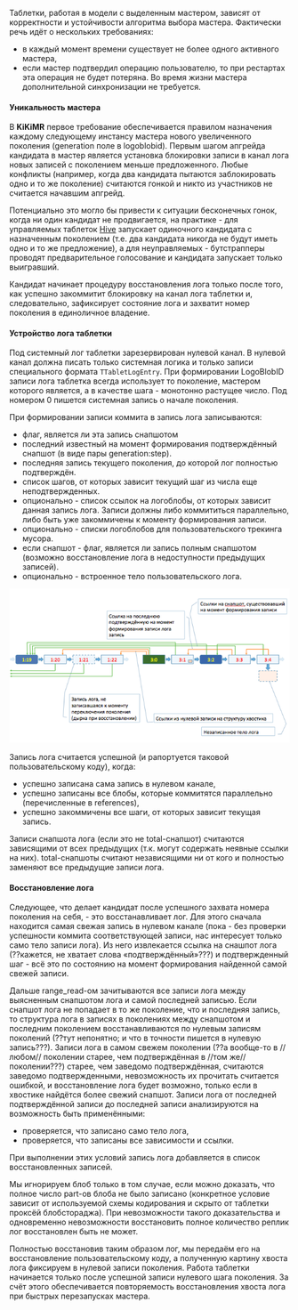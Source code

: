 Таблетки, работая в модели с выделенным мастером, зависят от корректности и устойчивости алгоритма выбора мастера. Фактически речь идёт о нескольких требованиях:

  * в каждый момент времени существует не более одного активного мастера,
  * если мастер подтвердил операцию пользователю, то при рестартах эта операция не будет потеряна.
Во время жизни мастера дополнительной синхронизации не требуется.

#### Уникальность мастера 
В **KiKiMR** первое требование обеспечивается правилом назначения каждому следующему инстансу мастера нового увеличенного поколения (generation поле в logoblobid). Первым шагом апгрейда кандидата в мастер является установка блокировки записи в канал лога новых записей с поколением меньше предложенного. Любые конфликты (например, когда два кандидата пытаются заблокировать одно и то же поколение) считаются гонкой и никто из участников не считается начавшим апгрейд.

Потенциально это могло бы привести к ситуации бесконечных гонок, когда ни один кандидат не продвигается, на практике - для управляемых таблеток [Hive](tablet_hive.md) запускает одиночного кандидата с назначенным поколением (т.е. два кандидата никогда не будут иметь одно и то же предложение), а для неуправляемых - бутстрапперы проводят предварительное голосование и кандидата запускает только выигравший.

Кандидат начинает процедуру восстановления лога только после того, как успешно закоммитит блокировку на канал лога таблетки и, следовательно, зафиксирует состояние лога и захватит номер поколения в единоличное владение.

#### Устройство лога таблетки 
Под системный лог таблетки зарезервирован нулевой канал. В нулевой канал должна писать только системная логика и только записи специального формата `TTabletLogEntry`. При формировании LogoBlobID записи лога таблетка всегда использует то поколение, мастером которого является, а в качестве шага - монотонно растущее число. Под номером 0 пишется системная запись о начале поколения.

При формировании записи коммита в запись лога записываются:

  * флаг, является ли эта запись снапшотом
  * последний известный на момент формирования подтверждённый снапшот (в виде пары generation:step).
  * последняя запись текущего поколения, до которой лог полностью подтверждён.
  * список шагов, от которых зависит текущий шаг из числа еще неподтвержденных.
  * опционально - список ссылок на логоблобы, от которых зависит данная запись лога. Записи должны либо коммититься параллельно, либо быть уже закоммичены к моменту формирования записи.
  * опционально - списки логоблобов для пользовательского трекинга мусора.
  * если снапшот - флаг, является ли запись полным снапшотом (возможно восстановление лога в недоступности предыдущих записей).
  * опционально - встроенное тело пользовательского лога.

![](../_assets/tablet-log2.png)

Запись лога считается успешной (и рапортуется таковой пользовательскому коду), когда:

  * успешно записана сама запись в нулевом канале,
  * успешно записаны все блобы, которые коммитятся параллельно (перечисленные в references),
  * успешно закоммичены все шаги, от которых зависит текущая запись.

Записи снапшота лога (если это не total-снапшот) считаются зависящими от всех предыдущих (т.к. могут содержать неявные ссылки на них). total-снапшоты считают независящими ни от кого и полностью заменяют все предыдущие записи лога.

#### Восстановление лога 

Следующее, что делает кандидат после успешного захвата номера поколения на себя, - это восстанавливает лог. Для этого сначала находится самая свежая запись в нулевом канале (пока - без проверки успешности коммита соответствующей записи, нас интересует только само тело записи лога). Из него извлекается ссылка на снашпот лога (??кажется, не хватает слова «подтверждённый»???) и подтвержденный шаг - всё это по состоянию на момент формирования найденной самой свежей записи.

Дальше range_read-ом зачитываются все записи лога между выясненным снапшотом лога и самой последней записью. Если снапшот лога не попадает в то же поколение, что и последняя запись, то структура лога в записях в поколениях между снапшотом и последним поколением восстанавливаются по нулевым записям поколений (??тут непонятно; и что в точности пишется в нулевую запись???). Записи лога в самом свежем поколении (??а вообще-то в //любом// поколении старее, чем подтверждённая в //том же// поколении???) старее, чем заведомо подтверждённая, считаются заведомо подтвержденными, невозможность их прочитать считается ошибкой, и восстановление лога будет возможно, только если в хвостике найдётся более свежий снапшот. Записи лога от последней подтверждённой записи до последней записи анализируются на возможность быть применёнными:

  * проверяется, что записано само тело лога,
  * проверяется, что записаны все зависимости и ссылки.

При выполнении этих условий запись лога добавляется в список восстановленных записей. 

Мы игнорируем блоб только в том случае, если можно доказать, что полное число part-ов блоба не было записано (конкретное условие зависит от используемой схемы кодирования и скрыто от таблетки проксёй блобстораджа). При невозможности такого доказательства и одновременно невозможности восстановить полное количество реплик лог восстановлен быть не может.

Полностью восстановив таким образом лог, мы передаём его на восстановление пользовательскому коду, а полученную картину хвоста лога фиксируем в нулевой записи поколения. Работа таблетки начинается только после успешной записи нулевого шага поколения. За счёт этого обеспечивается повторяемость восстановления хвоста лога при быстрых перезапусках мастера.